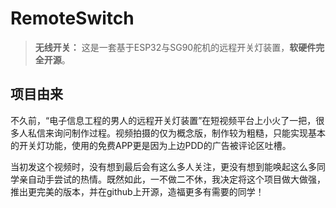# RemoteSwitch

> **无线开关：**
> 这是一套基于ESP32与SG90舵机的远程开关灯装置，**软硬件完全开源**。

## 项目由来

不久前，“电子信息工程的男人的远程开关灯装置”在短视频平台上小火了一把，很多人私信来询问制作过程。视频拍摄的仅为概念版，制作较为粗糙，只能实现基本的开关灯功能，使用的免费APP更是因为上边PDD的广告被评论区吐槽。

当初发这个视频时，没有想到最后会有这么多人关注，更没有想到能唤起这么多同学亲自动手尝试的热情。既然如此，一不做二不休，我决定将这个项目做大做强，推出更完美的版本，并在github上开源，造福更多有需要的同学！
